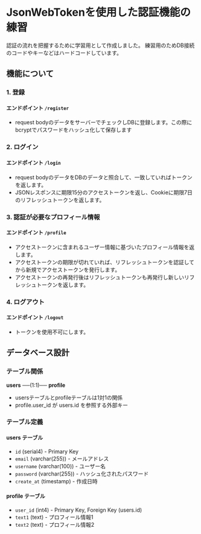 # JsonWebTokenを使用した認証機能の練習
認証の流れを把握するために学習用として作成しました。
練習用のためDB接続のコードやキーなどはハードコードしています。
## 機能について
### 1. 登録
#### エンドポイント `/register`
- request bodyのデータをサーバーでチェックしDBに登録します。この際にbcryptでパスワードをハッシュ化して保存します
### 2. ログイン
#### エンドポイント `/login`
- request bodyのデータをDBのデータと照合して、一致していればトークンを返します。
- JSONレスポンスに期限15分のアクセストークンを返し、Cookieに期限7日のリフレッシュトークンを返します。
### 3. 認証が必要なプロフィール情報
#### エンドポイント `/profile`
- アクセストークンに含まれるユーザー情報に基づいたプロフィール情報を返します。
- アクセストークンの期限が切れていれば、リフレッシュトークンを認証してから新規でアクセストークンを発行します。
- アクセストークンの再発行後はリフレッシュトークンも再発行し新しいリフレッシュトークンを返します。
### 4. ログアウト
#### エンドポイント `/logout`
- トークンを使用不可にします。

## データベース設計

### テーブル関係

**users** ──(1:1)── **profile**

- usersテーブルとprofileテーブルは1対1の関係
- profile.user_id が users.id を参照する外部キー

### テーブル定義

#### users テーブル
- `id` (serial4) - Primary Key
- `email` (varchar(255)) - メールアドレス
- `username` (varchar(100)) - ユーザー名
- `password` (varchar(255)) - ハッシュ化されたパスワード
- `create_at` (timestamp) - 作成日時

#### profile テーブル
- `user_id` (int4) - Primary Key, Foreign Key (users.id)
- `text1` (text) - プロフィール情報1
- `text2` (text) - プロフィール情報2
